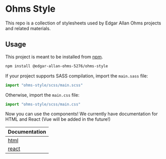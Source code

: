 # Ohms Style

This repo is a collection of stylesheets used by Edgar Allan Ohms projects and related materials.

## Usage

This project is meant to be installed from [npm](https://www.npmjs.com).

```bash
npm install @edgar-allan-ohms-5276/ohms-style
```

If your project supports SASS compilation, import the `main.sass` file:

```javascript
import "ohms-style/scss/main.scss"
```

Otherwise, import the `main.css` file:

```javascript
import "ohms-style/scss/main.css"
```

Now you can use the components! We currently have documentation for HTML and React (Vue will be added in the future!)

| Documentation            |
|--------------------------|
| [html](html/README.md)   |
| [react](react/README.md) |